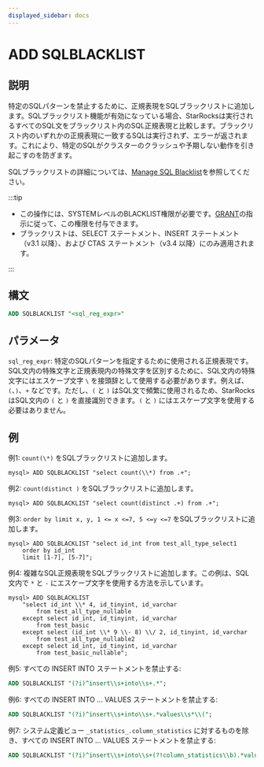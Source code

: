```yaml
---
displayed_sidebar: docs
---
```


# ADD SQLBLACKLIST

## 説明

特定のSQLパターンを禁止するために、正規表現をSQLブラックリストに追加します。SQLブラックリスト機能が有効になっている場合、StarRocksは実行されるすべてのSQL文をブラックリスト内のSQL正規表現と比較します。ブラックリスト内のいずれかの正規表現に一致するSQLは実行されず、エラーが返されます。これにより、特定のSQLがクラスターのクラッシュや予期しない動作を引き起こすのを防ぎます。

SQLブラックリストの詳細については、[Manage SQL Blacklist](../../../../administration/management/resource_management/Blacklist.md)を参照してください。

:::tip

- この操作には、SYSTEMレベルのBLACKLIST権限が必要です。[GRANT](../../account-management/GRANT.md)の指示に従って、この権限を付与できます。
- ブラックリストは、SELECT ステートメント、INSERT ステートメント（v3.1 以降）、および CTAS ステートメント（v3.4 以降）にのみ適用されます。

:::

## 構文

```SQL
ADD SQLBLACKLIST "<sql_reg_expr>"
```

## パラメータ

`sql_reg_expr`: 特定のSQLパターンを指定するために使用される正規表現です。SQL文内の特殊文字と正規表現内の特殊文字を区別するために、SQL文内の特殊文字にはエスケープ文字 `\` を接頭辞として使用する必要があります。例えば、`(`、`)`、`+` などです。ただし、`(` と `)` はSQL文で頻繁に使用されるため、StarRocksはSQL文内の `(` と `)` を直接識別できます。`(` と `)` にはエスケープ文字を使用する必要はありません。

## 例

例1: `count(\*)` をSQLブラックリストに追加します。

```Plain
mysql> ADD SQLBLACKLIST "select count(\\*) from .+";
```

例2: `count(distinct )` をSQLブラックリストに追加します。

```Plain
mysql> ADD SQLBLACKLIST "select count(distinct .+) from .+";
```

例3: `order by limit x, y, 1 <= x <=7, 5 <=y <=7` をSQLブラックリストに追加します。

```Plain
mysql> ADD SQLBLACKLIST "select id_int from test_all_type_select1 
    order by id_int 
    limit [1-7], [5-7]";
```

例4: 複雑なSQL正規表現をSQLブラックリストに追加します。この例は、SQL文内で `*` と `-` にエスケープ文字を使用する方法を示しています。

```Plain
mysql> ADD SQLBLACKLIST 
    "select id_int \\* 4, id_tinyint, id_varchar 
        from test_all_type_nullable 
    except select id_int, id_tinyint, id_varchar 
        from test_basic 
    except select (id_int \\* 9 \\- 8) \\/ 2, id_tinyint, id_varchar 
        from test_all_type_nullable2 
    except select id_int, id_tinyint, id_varchar 
        from test_basic_nullable";
```

例5: すべての INSERT INTO ステートメントを禁止する:

```sql
ADD SQLBLACKLIST "(?i)^insert\\s+into\\s+.*";
```

例6: すべての INSERT INTO ... VALUES ステートメントを禁止する:

```sql
ADD SQLBLACKLIST "(?i)^insert\\s+into\\s+.*values\\s*\\(";
```

例7: システム定義ビュー `_statistics_.column_statistics` に対するものを除き、すべての INSERT INTO ... VALUES ステートメントを禁止する:

```sql
ADD SQLBLACKLIST "(?i)^insert\\s+into\\s+(?!column_statistics\\b).*values\\s*\\(";
```
